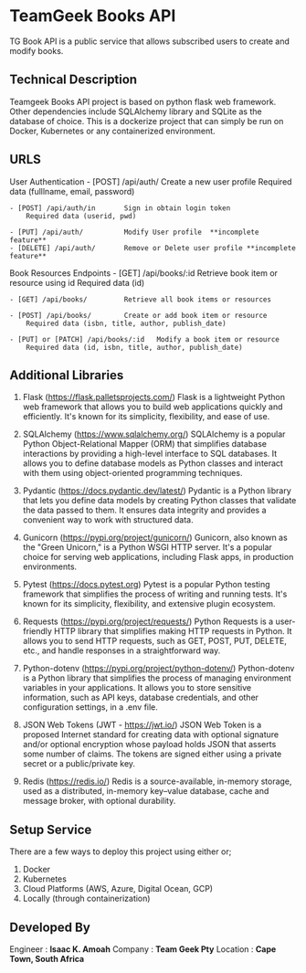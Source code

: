 # TeamGeek Books API
TG Book API is a public service that allows subscribed users to create and modify books.


## Technical Description
Teamgeek Books API project is based on python flask web framework. Other dependencies include SQLAlchemy library and SQLite as the database of choice. This is a dockerize project that can simply be run on Docker, Kubernetes or any containerized environment.


## URLS
User Authentication
    - [POST] /api/auth/         Create a new user profile
        Required data (fulllname, email, password)

    - [POST] /api/auth/in       Sign in obtain login token
        Required data (userid, pwd)

    - [PUT] /api/auth/          Modify User profile  **incomplete feature**
    - [DELETE] /api/auth/       Remove or Delete user profile **incomplete feature**

Book Resources Endpoints
    - [GET] /api/books/:id      Retrieve book item or resource using id
        Required data (id)

    - [GET] /api/books/         Retrieve all book items or resources

    - [POST] /api/books/        Create or add book item or resource
        Required data (isbn, title, author, publish_date)

    - [PUT] or [PATCH] /api/books/:id   Modify a book item or resource
        Required data (id, isbn, title, author, publish_date)


## Additional Libraries
1. Flask (https://flask.palletsprojects.com/)
Flask is a lightweight Python web framework that allows you to build web applications quickly and efficiently. It's known for its simplicity, flexibility, and ease of use.

2. SQLAlchemy (https://www.sqlalchemy.org/)
SQLAlchemy is a popular Python Object-Relational Mapper (ORM) that simplifies database interactions by providing a high-level interface to SQL databases. It allows you to define database models as Python classes and interact with them using object-oriented programming techniques.

3. Pydantic (https://docs.pydantic.dev/latest/)
Pydantic is a Python library that lets you define data models by creating Python classes that validate the data passed to them. It ensures data integrity and provides a convenient way to work with structured data.

4. Gunicorn (https://pypi.org/project/gunicorn/)
Gunicorn, also known as the "Green Unicorn," is a Python WSGI HTTP server. It's a popular choice for serving web applications, including Flask apps, in production environments.

5. Pytest (https://docs.pytest.org)
Pytest is a popular Python testing framework that simplifies the process of writing and running tests. It's known for its simplicity, flexibility, and extensive plugin ecosystem.

6. Requests (https://pypi.org/project/requests/)
Python Requests is a user-friendly HTTP library that simplifies making HTTP requests in Python. It allows you to send HTTP requests, such as GET, POST, PUT, DELETE, etc., and handle responses in a straightforward way.

7. Python-dotenv (https://pypi.org/project/python-dotenv/)
Python-dotenv is a Python library that simplifies the process of managing environment variables in your applications. It allows you to store sensitive information, such as API keys, database credentials, and other configuration settings, in a .env file.

8. JSON Web Tokens (JWT - https://jwt.io/)
JSON Web Token is a proposed Internet standard for creating data with optional signature and/or optional encryption whose payload holds JSON that asserts some number of claims. The tokens are signed either using a private secret or a public/private key. 

9. Redis (https://redis.io/)
Redis is a source-available, in-memory storage, used as a distributed, in-memory key–value database, cache and message broker, with optional durability.



## Setup Service
There are a few ways to deploy this project using either or;
1. Docker
2. Kubernetes
3. Cloud Platforms (AWS, Azure, Digital Ocean, GCP)
4. Locally (through containerization)


## Developed By
Engineer : __Isaac K. Amoah__ 
Company : __Team Geek Pty__
Location : __Cape Town, South Africa__